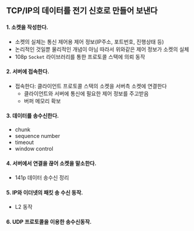 ## TCP/IP의 데이터를 전기 신호로 만들어 보낸다

#### 1. 소켓을 작성한다.
- 소켓의 실체는 통신 제어용 제어 정보(IP주소, 포트번호, 진행상태 등)
- 논리적인 것일뿐 물리적인 개념이 아님 따라서 위와같은 제어 정보가 소켓의 실체
- 108p `Socket` 라이브러리를 통한 프로토콜 스택에 의뢰 동작

#### 2. 서버에 접속한다.
- 접속한다: 클라이언트 프로토콜 스택의 소켓을 서버측 소켓에 연결한다
  - 클라이언트와 서버에 통신에 필요한 제어 정보를 주고받음
  - 버퍼 메모리 확보

#### 3. 데이터를 송수신한다.
- chunk
- sequence number
- timeout
- window control

#### 4. 서버에서 연결을 끊어 소켓을 말소한다.
- 141p 데이터 송수신 정리

#### 5. IP와 이더넷의 패킷 송 수신 동작.
- L2 동작

#### 6. UDP 프로토콜을 이용한 송수신동작.
